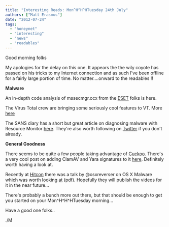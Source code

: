 ```yaml
---
title: "Interesting Reads: Mon^H^H^HTuesday 24th July"
authors: ["Matt Erasmus"]
date: "2012-07-24"
tags: 
  - "honeynet"
  - "interesting"
  - "news"
  - "readables"
---
```


Good morning folks  
  
My apologies for the delay on this one. It appears the the wily coyote has passed on his tricks to my Internet connection and as such I've been offline for a fairly large portion of time. No matter....onward to the readables !!  
  
  
  
**Malware**  
  
  
An in-depth code analysis of mssecmgr.ocx from the [ESET](http://blog.eset.com/2012/07/20/flame-in-depth-code-analysis-of-mssecmgr-ocx) folks is here.  
  
  
  
The Virus Total crew are bringing some seriously cool features to VT. More [here](http://blog.virustotal.com/2012/07/virustotal-behavioural-information.html)  
  
  
  
The SANS diary has a short but great article on diagnosing malware with Resource Monitor [here](http://isc.sans.edu/diary/13735). They're also worth following on [Twitter](http://twitter.com/sans_isc) if you don't already.  
  
  
  
**General Goodness**  
  
  
  
There seems to be quite a few people taking advantage of [Cuckoo](http://www.cuckoosandbox.org/). There's a very cool post on adding ClamAV and Yara signatures to it [here](http://hiddenillusion.blogspot.no/2012/07/customizing-cukoo-to-fit-your-needs.html). Definitely worth having a look at.  
  
  
  
Recently at [Hitcon](http://hitcon.org/2012/) there was a talk by @osxreverser on OS X Malware which was worth looking [at](http://reverse.put.as/Hitcon_2012_Presentation.pdf) (pdf). Hopefully they will publish the videos for it in the near future...  
  
  
  
  
There's probably a bunch more out there, but that should be enough to get you started on your Mon^H^H^HTuesday morning...  
  
Have a good one folks..  
  
./M
